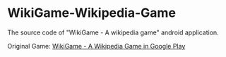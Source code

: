 # WikiGame-Wikipedia-Game
The source code of "WikiGame - A wikipedia game" android application.

Original Game: [WikiGame - A Wikipedia Game in Google Play](https://play.google.com/store/apps/details?id=com.hadadfranco.wikygame)
